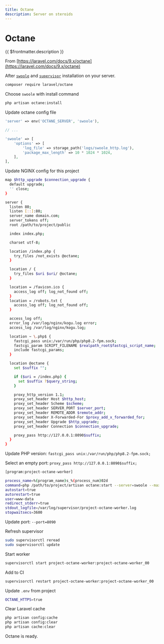 ```yaml
---
title: Octane
description: Server on steroids
---
```


# Octane

{{ $frontmatter.description }}

From [https://laravel.com/docs/9.x/octane](https://laravel.com/docs/9.x/octane)

After [`swoole`](/server/binaries/swoole) and [`supervisor`](/frameworks/laravel/queue-jobs-schedule) installation on your server.

```sh
composer require laravel/octane
```

Choose `swoole` with install command

```sh
php artisan octane:install
```

Update octane config file

```php
'server' => env('OCTANE_SERVER', 'swoole'),

// ...

'swoole' => [
    'options' => [
        'log_file' => storage_path('logs/swoole_http.log'),
        'package_max_length' => 10 * 1024 * 1024,
    ],
],
```

Update NGINX config for this project

```sh
map $http_upgrade $connection_upgrade {
  default upgrade;
  '' close;
}

server {
  listen 80;
  listen [::]:80;
  server_name domain.com;
  server_tokens off;
  root /path/to/project/public

  index index.php;

  charset utf-8;

  location /index.php {
    try_files /not_exists @octane;
  }

  location / {
    try_files $uri $uri/ @octane;
  }

  location = /favicon.ico {
    access_log off; log_not_found off;
  }
  location = /robots.txt {
    access_log off; log_not_found off;
  }

  access_log off;
  error_log /var/log/nginx/kogu.log error;
  access_log /var/log/nginx/kogu.log;

  location ~ \.php$ {
    fastcgi_pass unix:/var/run/php/php8.2-fpm.sock;
    fastcgi_param SCRIPT_FILENAME $realpath_root$fastcgi_script_name;
    include fastcgi_params;
  }

  location @octane {
    set $suffix "";

    if ($uri = /index.php) {
      set $suffix ?$query_string;
    }

    proxy_http_version 1.1;
    proxy_set_header Host $http_host;
    proxy_set_header Scheme $scheme;
    proxy_set_header SERVER_PORT $server_port;
    proxy_set_header REMOTE_ADDR $remote_addr;
    proxy_set_header X-Forwarded-For $proxy_add_x_forwarded_for;
    proxy_set_header Upgrade $http_upgrade;
    proxy_set_header Connection $connection_upgrade;

    proxy_pass http://127.0.0.1:8090$suffix;
  }
}
```

Update PHP version: `fastcgi_pass unix:/var/run/php/php8.2-fpm.sock;`

Select an empty port: `proxy_pass http://127.0.0.1:8090$suffix;`

```sh
[program:project-octane-worker]

process_name=%(program_name)s_%(process_num)02d
command=php /path/to/project/artisan octane:start --server=swoole --max-requests=1000 --port=8090
autostart=true
autorestart=true
user=www-data
redirect_stderr=true
stdout_logfile=/var/log/supervisor/project-octane-worker.log
stopwaitsecs=3600
```

Update port: `--port=8090`

Refresh supervisor

```sh
sudo supervisorctl reread
sudo supervisorctl update
```

Start worker

```sh
supervisorctl start project-octane-worker:project-octane-worker_00
```

Add to CI

```sh
supervisorctl restart project-octane-worker:project-octane-worker_00
```

Update `.env` from project

```sh
OCTANE_HTTPS=true
```

Clear Laravel cache

```sh
php artisan config:cache
php artisan config:clear
php artisan cache:clear
```

Octane is ready.
